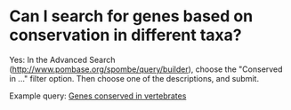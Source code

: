# Can I search for genes based on conservation in different taxa?
<!-- pombase_categories: Orthology,Querying/Searching -->

Yes: In the Advanced Search
(http://www.pombase.org/spombe/query/builder), choose the "Conserved in
..." filter option. Then choose one of the descriptions, and submit.

Example query: [Genes conserved in vertebrates](/spombe/query/builder?filter=37&value=%5B%7B%22param%22:%7B%22filter_1%22:%7B%22filter%22:%2226%22,%22query%22:%22PBO:0011070%22%7D%7D,%22filter_count%22:%221%22%7D%5D)

